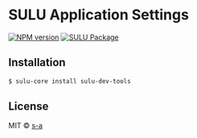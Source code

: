 # SULU Application Settings
[![NPM version][npm-image]][npm-url]
[![SULU Package][sulu-package-image]][sulu-package-url]  
 
## Installation

```sh
$ sulu-core install sulu-dev-tools
```

## License

MIT © [s-a](https://github.com/s-a)


[npm-image]: https://badge.fury.io/js/sulu-dev-tools.svg
[npm-url]: https://npmjs.org/package/sulu-dev-tools
[sulu-package-url]: https://github.com/sulu-one/sulu
[sulu-package-image]: https://img.shields.io/badge/SULU-package-orange.svg
[sulu-home-url]: https://github.com/sulu-one/sulu/
